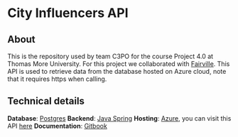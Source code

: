 # City Influencers API
## About 
This is the repository used by team C3PO for the course Project 4.0 at Thomas More University.
For this project we collaborated with [Fairville](https://fairville.be).
This API is used to retrieve data from the database hosted on Azure cloud, note that it requires https when calling.

## Technical details
**Database**: [Postgres](https://www.postgresql.org/)
**Backend**: [Java Spring](https://spring.io/)
**Hosting**: [Azure](https://portal.azure.com/), you can visit this API [here](http://c3poapi.azurewebsites.net/)
**Documentation**: [Gitbook](https://project-4-0-ci-c3po.gitbook.io/c3po-docs/api/about)



